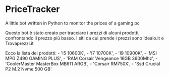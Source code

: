 # PriceTracker
A little bot written in Python to monitor the prices of a gaming pc

Questo bot è stato creato per tracciare i prezzi di alcuni prodotti, confrontando il prezzo più basso.
I siti da cui prende i prezzi sono Idealo.it e Trovaprezzi.it

Ecco la lista dei prodotti:
        - 'I5 10600K',
        - 'I7 10700K',
        - 'I9 10900K',
        - 'MSI MPG Z490 GAMING PLUS',
        - 'RAM Corsair Vengeance 16GB 3600Mhz',
        - 'CoolerMaster MasterBox MB611 ARGB',
        - 'Corsair RM750X',
        - 'Ssd Crucial P2 M.2 Nvme 500 GB'
